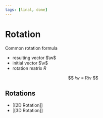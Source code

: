 ```yaml
---
tags: [linal, done]
---
```


# Rotation

Common rotation formula

- resulting vector $\w$
- initial vector $\v$
- rotation matrix $R$

$$
	\w = R\v
$$

<!--
+ [[Quarternion]]
-->

## Rotations

- [[2D Rotation]]
- [[3D Rotation]]
